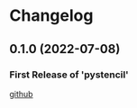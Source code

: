 # Changelog

<!--next-version-placeholder-->

## 0.1.0 (2022-07-08)

### First Release of 'pystencil'



<!-- Markdown link & img dfn's -->

[github](https://github.com/Stephen-RA-King/pystencil)
